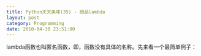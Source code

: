 ```yaml
---
title: Python天天美味(35) - 细品lambda
layout: post
category: Programming
date: 2010-04-30 23:51:00
---
```


lambda函数也叫匿名函数，即，函数没有具体的名称。先来看一个最简单例子：

<div class="cnblogs_code">
<div><!--

Code highlighting produced by Actipro CodeHighlighter (freeware)

http://www.CodeHighlighter.com/

--><span style="color: #0000ff;">def</span><span style="color: #000000;">&nbsp;f(x):

&nbsp;&nbsp;&nbsp;&nbsp;</span><span style="color: #0000ff;">return</span><span style="color: #000000;">&nbsp;x</span><span style="color: #000000;">**</span><span style="color: #000000;">2</span><span style="color: #000000;">

</span><span style="color: #0000ff;">print</span><span style="color: #000000;">&nbsp;f(</span><span style="color: #000000;">4</span><span style="color: #000000;">)</span></div>
</div>

Python中使用lambda的话，写成这样

<div class="cnblogs_code">
<div><!--

Code highlighting produced by Actipro CodeHighlighter (freeware)

http://www.CodeHighlighter.com/

--><span style="color: #000000;">g&nbsp;</span><span style="color: #000000;">=</span><span style="color: #000000;">&nbsp;</span><span style="color: #0000ff;">lambda</span><span style="color: #000000;">&nbsp;x&nbsp;:&nbsp;x</span><span style="color: #000000;">**</span><span style="color: #000000;">2</span><span style="color: #000000;">

</span><span style="color: #0000ff;">print</span><span style="color: #000000;">&nbsp;g(</span><span style="color: #000000;">4</span><span style="color: #000000;">)</span></div>
</div>

lambda表达式在很多编程语言都有对应的实现。比如C#：

<div class="cnblogs_code">
<div><!--

Code highlighting produced by Actipro CodeHighlighter (freeware)

http://www.CodeHighlighter.com/

--><span style="color: #000000;">var&nbsp;g&nbsp;</span><span style="color: #000000;">=</span><span style="color: #000000;">&nbsp;x&nbsp;</span><span style="color: #000000;">=&gt;</span><span style="color: #000000;">&nbsp;x</span><span style="color: #000000;">**</span><span style="color: #000000;">2</span><span style="color: #000000;">

Console.WriteLine(g(</span><span style="color: #000000;">4</span><span style="color: #000000;">))</span></div>
</div>

那么，lambda表达式有什么用处呢？很多人提出了质疑，lambda和普通的函数相比，就是省去了函数名称而已，同时这样的匿名函数，又不能共享在别的地方调用。其实说的没错，lambda在Python这种动态的语言中确实没有起到什么惊天动地的作用，因为有很多别的方法能够代替lambda。同时，使用lambda的写法有时显得并没有那么pythonic。甚至有人提出之后的Python版本要取消lambda。

回过头来想想，Python中的lambda真的没有用武之地吗？其实不是的，至少我能想到的点，主要有：

1. 使用Python写一些执行脚本时，使用lambda可以省去定义函数的过程，让代码更加精简。

2. 对于一些抽象的，不会别的地方再复用的函数，有时候给函数起个名字也是个难题，使用lambda不需要考虑命名的问题。

3. 使用lambda在某些时候让代码更容易理解。

### lambda基础

lambda语句中，冒号前是参数，可以有多个，用逗号隔开，冒号右边的返回值。lambda语句构建的其实是一个函数对象，见证一下：

<div class="cnblogs_code">
<div><!--

Code highlighting produced by Actipro CodeHighlighter (freeware)

http://www.CodeHighlighter.com/

--><span style="color: #000000;">g&nbsp;</span><span style="color: #000000;">=</span><span style="color: #000000;">&nbsp;</span><span style="color: #0000ff;">lambda</span><span style="color: #000000;">&nbsp;x&nbsp;:&nbsp;x</span><span style="color: #000000;">**</span><span style="color: #000000;">2</span><span style="color: #000000;">

</span><span style="color: #0000ff;">print</span><span style="color: #000000;">&nbsp;g

</span><span style="color: #000000;">&lt;</span><span style="color: #000000;">function&nbsp;</span><span style="color: #000000;">&lt;</span><span style="color: #0000ff;">lambda</span><span style="color: #000000;">&gt;</span><span style="color: #000000;">&nbsp;at&nbsp;</span><span style="color: #000000;">0x00AFAAF0</span><span style="color: #000000;">&gt;</span></div>
</div>

C#3.0开始，也有了lambda表达式，省去了使用delegate的麻烦写法。C#中的lambda表达式关键字是=&gt;，看下面的一个例子：

<div class="cnblogs_code">
<div><!--

Code highlighting produced by Actipro CodeHighlighter (freeware)

http://www.CodeHighlighter.com/

--><span style="color: #000000;">var&nbsp;array&nbsp;</span><span style="color: #000000;">=</span><span style="color: #000000;">&nbsp;</span><span style="color: #0000ff;">new</span><span style="color: #000000;">&nbsp;</span><span style="color: #0000ff;">int</span><span style="color: #000000;">[]&nbsp;{</span><span style="color: #800080;">2</span><span style="color: #000000;">,&nbsp;</span><span style="color: #800080;">3</span><span style="color: #000000;">,&nbsp;</span><span style="color: #800080;">5</span><span style="color: #000000;">,&nbsp;</span><span style="color: #800080;">7</span><span style="color: #000000;">,&nbsp;</span><span style="color: #800080;">9</span><span style="color: #000000;">};

var&nbsp;result&nbsp;</span><span style="color: #000000;">=</span><span style="color: #000000;">&nbsp;array.Where(n&nbsp;</span><span style="color: #000000;">=&gt;</span><span style="color: #000000;">&nbsp;n&nbsp;</span><span style="color: #000000;">&gt;</span><span style="color: #000000;">&nbsp;</span><span style="color: #800080;">3</span><span style="color: #000000;">);&nbsp;</span><span style="color: #008000;">//</span><span style="color: #008000;">&nbsp;[5,&nbsp;6,&nbsp;9]</span></div>
</div>

C#使用了扩展方法，才使得数组对象拥有了像Where,Sum之类方便的方法。Python中，也有几个定义好的全局函数方便使用的，他们就是<span style="color: #0000ff;">filter</span>, <span style="color: #0000ff;">map</span>, <span style="color: #0000ff;">reduce。</span>

<div class="cnblogs_code" onclick="cnblogs_code_show('47fa6edc-8d9f-4da0-9a7d-a477697f4781')">![](http://images.cnblogs.com/OutliningIndicators/ContractedBlock.gif)
<div id="cnblogs_code_open_47fa6edc-8d9f-4da0-9a7d-a477697f4781">
<div><!--

Code highlighting produced by Actipro CodeHighlighter (freeware)

http://www.CodeHighlighter.com/

--><span style="color: #000000;">&gt;&gt;&gt;</span><span style="color: #000000;">&nbsp;foo&nbsp;</span><span style="color: #000000;">=</span><span style="color: #000000;">&nbsp;[</span><span style="color: #000000;">2</span><span style="color: #000000;">,&nbsp;</span><span style="color: #000000;">18</span><span style="color: #000000;">,&nbsp;</span><span style="color: #000000;">9</span><span style="color: #000000;">,&nbsp;</span><span style="color: #000000;">22</span><span style="color: #000000;">,&nbsp;</span><span style="color: #000000;">17</span><span style="color: #000000;">,&nbsp;</span><span style="color: #000000;">24</span><span style="color: #000000;">,&nbsp;</span><span style="color: #000000;">8</span><span style="color: #000000;">,&nbsp;</span><span style="color: #000000;">12</span><span style="color: #000000;">,&nbsp;</span><span style="color: #000000;">27</span><span style="color: #000000;">]

</span><span style="color: #000000;">&gt;&gt;&gt;</span><span style="color: #000000;">

</span><span style="color: #000000;">&gt;&gt;&gt;</span><span style="color: #000000;">&nbsp;</span><span style="color: #0000ff;">print</span><span style="color: #000000;">&nbsp;filter(</span><span style="color: #0000ff;">lambda</span><span style="color: #000000;">&nbsp;x:&nbsp;x&nbsp;</span><span style="color: #000000;">%</span><span style="color: #000000;">&nbsp;</span><span style="color: #000000;">3</span><span style="color: #000000;">&nbsp;</span><span style="color: #000000;">==</span><span style="color: #000000;">&nbsp;0,&nbsp;foo)
  
[</span><span style="color: #000000;">18</span><span style="color: #000000;">,&nbsp;</span><span style="color: #000000;">9</span><span style="color: #000000;">,&nbsp;</span><span style="color: #000000;">24</span><span style="color: #000000;">,&nbsp;</span><span style="color: #000000;">12</span><span style="color: #000000;">,&nbsp;</span><span style="color: #000000;">27</span><span style="color: #000000;">]

</span><span style="color: #000000;">&gt;&gt;&gt;</span><span style="color: #000000;">

</span><span style="color: #000000;">&gt;&gt;&gt;</span><span style="color: #000000;">&nbsp;</span><span style="color: #0000ff;">print</span><span style="color: #000000;">&nbsp;map(</span><span style="color: #0000ff;">lambda</span><span style="color: #000000;">&nbsp;x:&nbsp;x&nbsp;</span><span style="color: #000000;">*</span><span style="color: #000000;">&nbsp;</span><span style="color: #000000;">2</span><span style="color: #000000;">&nbsp;</span><span style="color: #000000;">+</span><span style="color: #000000;">&nbsp;</span><span style="color: #000000;">10</span><span style="color: #000000;">,&nbsp;foo)
  
[</span><span style="color: #000000;">14</span><span style="color: #000000;">,&nbsp;</span><span style="color: #000000;">46</span><span style="color: #000000;">,&nbsp;</span><span style="color: #000000;">28</span><span style="color: #000000;">,&nbsp;</span><span style="color: #000000;">54</span><span style="color: #000000;">,&nbsp;</span><span style="color: #000000;">44</span><span style="color: #000000;">,&nbsp;</span><span style="color: #000000;">58</span><span style="color: #000000;">,&nbsp;</span><span style="color: #000000;">26</span><span style="color: #000000;">,&nbsp;</span><span style="color: #000000;">34</span><span style="color: #000000;">,&nbsp;</span><span style="color: #000000;">64</span><span style="color: #000000;">]

</span><span style="color: #000000;">&gt;&gt;&gt;</span><span style="color: #000000;">

</span><span style="color: #000000;">&gt;&gt;&gt;</span><span style="color: #000000;">&nbsp;</span><span style="color: #0000ff;">print</span><span style="color: #000000;">&nbsp;reduce(</span><span style="color: #0000ff;">lambda</span><span style="color: #000000;">&nbsp;x,&nbsp;y:&nbsp;x&nbsp;</span><span style="color: #000000;">+</span><span style="color: #000000;">&nbsp;y,&nbsp;foo)

</span><span style="color: #000000;">139</span></div>
</div>
</div>

### 非lambda不可？

上面例子中的map的作用，和C#的Where扩展方法一样，非常简单方便。但是，Python是否非要使用lambda才能做到这样的简洁程度呢？在对象遍历处理方面，其实Python的<span style="color: #0000ff;">for..in..if</span>语法已经很强大，并且在易读上胜过了lambda。比如上面map的例子，可以写成：

<div class="cnblogs_code">
<div><!--

Code highlighting produced by Actipro CodeHighlighter (freeware)

http://www.CodeHighlighter.com/

--><span style="color: #0000ff;">print</span><span style="color: #000000;">&nbsp;[x&nbsp;</span><span style="color: #000000;">*</span><span style="color: #000000;">&nbsp;</span><span style="color: #000000;">2</span><span style="color: #000000;">&nbsp;</span><span style="color: #000000;">+</span><span style="color: #000000;">&nbsp;</span><span style="color: #000000;">10</span><span style="color: #000000;">&nbsp;</span><span style="color: #0000ff;">for</span><span style="color: #000000;">&nbsp;x&nbsp;</span><span style="color: #0000ff;">in</span><span style="color: #000000;">&nbsp;foo]</span></div>
</div>

非常的简洁，易懂。filter的例子可以写成：

<div class="cnblogs_code">
<div><!--

Code highlighting produced by Actipro CodeHighlighter (freeware)

http://www.CodeHighlighter.com/

--><span style="color: #0000ff;">print</span><span style="color: #000000;">&nbsp;[x&nbsp;</span><span style="color: #0000ff;">for</span><span style="color: #000000;">&nbsp;x&nbsp;</span><span style="color: #0000ff;">in</span><span style="color: #000000;">&nbsp;foo&nbsp;</span><span style="color: #0000ff;">if</span><span style="color: #000000;">&nbsp;x&nbsp;</span><span style="color: #000000;">%</span><span style="color: #000000;">&nbsp;</span><span style="color: #000000;">3</span><span style="color: #000000;">&nbsp;</span><span style="color: #000000;">==</span><span style="color: #000000;">&nbsp;0]</span></div>
</div>

同样也是比lambda的方式更容易理解。

所以，什么时候使用lambda，什么时候不用，需要具体情况具体分析，只要表达的意图清晰就好。一般情况下，如果for..in..if能做的，我都不会选择lambda。 

### lambda broken?

在数学教学中，经常会使用到lambda，比如有一位老兄就遇到这样一个问题。他想创建一个函数数组fs=[f0,...,f9] where fi(n)=i+n. 于是乎，就定义了这么一个lambda函数：

<div class="cnblogs_code">
<div><!--

Code highlighting produced by Actipro CodeHighlighter (freeware)

http://www.CodeHighlighter.com/

--><span style="color: #000000;">fs&nbsp;</span><span style="color: #000000;">=</span><span style="color: #000000;">&nbsp;[(</span><span style="color: #0000ff;">lambda</span><span style="color: #000000;">&nbsp;n:&nbsp;i&nbsp;</span><span style="color: #000000;">+</span><span style="color: #000000;">&nbsp;n)&nbsp;</span><span style="color: #0000ff;">for</span><span style="color: #000000;">&nbsp;i&nbsp;</span><span style="color: #0000ff;">in</span><span style="color: #000000;">&nbsp;range(</span><span style="color: #000000;">10</span><span style="color: #000000;">)]</span></div>
</div>

但是，奇怪的是，

<div class="cnblogs_code">
<div><!--

Code highlighting produced by Actipro CodeHighlighter (freeware)

http://www.CodeHighlighter.com/

--><span style="color: #000000;">&gt;&gt;&gt;</span><span style="color: #000000;">&nbsp;fs[</span><span style="color: #000000;">3</span><span style="color: #000000;">](</span><span style="color: #000000;">4</span><span style="color: #000000;">)

</span><span style="color: #000000;">13</span><span style="color: #000000;">

</span><span style="color: #000000;">&gt;&gt;&gt;</span><span style="color: #000000;">&nbsp;fs[</span><span style="color: #000000;">4</span><span style="color: #000000;">](</span><span style="color: #000000;">4</span><span style="color: #000000;">)

</span><span style="color: #000000;">13</span><span style="color: #000000;">

</span><span style="color: #000000;">&gt;&gt;&gt;</span><span style="color: #000000;">&nbsp;fs[</span><span style="color: #000000;">5</span><span style="color: #000000;">](</span><span style="color: #000000;">4</span><span style="color: #000000;">)

</span><span style="color: #000000;">13</span></div>
</div>

结果并没有达到这位老兄的预期，预期的结果应该是：

<div class="cnblogs_code">
<div><!--

Code highlighting produced by Actipro CodeHighlighter (freeware)

http://www.CodeHighlighter.com/

--><span style="color: #000000;">&gt;&gt;&gt;</span><span style="color: #000000;">&nbsp;fs[</span><span style="color: #000000;">3</span><span style="color: #000000;">](</span><span style="color: #000000;">4</span><span style="color: #000000;">)

</span><span style="color: #000000;">7</span><span style="color: #000000;">

</span><span style="color: #000000;">&gt;&gt;&gt;</span><span style="color: #000000;">&nbsp;fs[</span><span style="color: #000000;">4</span><span style="color: #000000;">](</span><span style="color: #000000;">4</span><span style="color: #000000;">)

</span><span style="color: #000000;">8</span><span style="color: #000000;">

</span><span style="color: #000000;">&gt;&gt;&gt;</span><span style="color: #000000;">&nbsp;fs[</span><span style="color: #000000;">5</span><span style="color: #000000;">](</span><span style="color: #000000;">4</span><span style="color: #000000;">)

</span><span style="color: #000000;">9</span></div>
</div>

问题其实出在变量i上。上面的代码换个简单的不使用lambda的缩减版本：

<div class="cnblogs_code">
<div><!--

Code highlighting produced by Actipro CodeHighlighter (freeware)

http://www.CodeHighlighter.com/

--><span style="color: #000000;">i&nbsp;</span><span style="color: #000000;">=</span><span style="color: #000000;">&nbsp;</span><span style="color: #000000;">1</span><span style="color: #000000;">

</span><span style="color: #0000ff;">def</span><span style="color: #000000;">&nbsp;fs(n):

&nbsp;&nbsp;&nbsp;&nbsp;</span><span style="color: #0000ff;">return</span><span style="color: #000000;">&nbsp;n&nbsp;</span><span style="color: #000000;">+</span><span style="color: #000000;">&nbsp;i

</span><span style="color: #0000ff;">print</span><span style="color: #000000;">&nbsp;fs(</span><span style="color: #000000;">1</span><span style="color: #000000;">)&nbsp;</span><span style="color: #008000;">#</span><span style="color: #008000;">&nbsp;2</span><span style="color: #008000;">

</span><span style="color: #000000;">

i&nbsp;</span><span style="color: #000000;">=</span><span style="color: #000000;">&nbsp;</span><span style="color: #000000;">2</span><span style="color: #000000;">

</span><span style="color: #0000ff;">print</span><span style="color: #000000;">&nbsp;fs(</span><span style="color: #000000;">1</span><span style="color: #000000;">)&nbsp;</span><span style="color: #008000;">#</span><span style="color: #008000;">&nbsp;3</span></div>
</div>

可见，上面没有达到预期的原因是lambda中的i使用的是匿名函数外的全局变量。修改一下：

<div class="cnblogs_code">
<div><!--

Code highlighting produced by Actipro CodeHighlighter (freeware)

http://www.CodeHighlighter.com/

--><span style="color: #000000;">fs&nbsp;</span><span style="color: #000000;">=</span><span style="color: #000000;">&nbsp;[(</span><span style="color: #0000ff;">lambda</span><span style="color: #000000;">&nbsp;n,&nbsp;i</span><span style="color: #000000;">=</span><span style="color: #000000;">i&nbsp;:&nbsp;i&nbsp;</span><span style="color: #000000;">+</span><span style="color: #000000;">&nbsp;n)&nbsp;</span><span style="color: #0000ff;">for</span><span style="color: #000000;">&nbsp;i&nbsp;</span><span style="color: #0000ff;">in</span><span style="color: #000000;">&nbsp;range(</span><span style="color: #000000;">10</span><span style="color: #000000;">)]

</span><span style="color: #000000;">&gt;&gt;&gt;</span><span style="color: #000000;">&nbsp;fs[</span><span style="color: #000000;">3</span><span style="color: #000000;">](</span><span style="color: #000000;">4</span><span style="color: #000000;">)

</span><span style="color: #000000;">7</span><span style="color: #000000;">

</span><span style="color: #000000;">&gt;&gt;&gt;</span><span style="color: #000000;">&nbsp;fs[</span><span style="color: #000000;">4</span><span style="color: #000000;">](</span><span style="color: #000000;">4</span><span style="color: #000000;">)

</span><span style="color: #000000;">8</span><span style="color: #000000;">

</span><span style="color: #000000;">&gt;&gt;&gt;</span><span style="color: #000000;">&nbsp;fs[</span><span style="color: #000000;">5</span><span style="color: #000000;">](</span><span style="color: #000000;">4</span><span style="color: #000000;">)

</span><span style="color: #000000;">9</span></div>
</div>

参考资料
  
[Python: Lambda Functions](http://www.secnetix.de/olli/Python/lambda_functions.hawk)&nbsp;
  
[Python&#8217;s lambda is broken!](http://math.andrej.com/2009/04/09/pythons-lambda-is-broken/)
  
[Using lambda Functions - Dive Into Python](http://diveintopython.org/power_of_introspection/lambda_functions.html)

&nbsp;

#### [Python 天天美味系列（总）](http://www.cnblogs.com/coderzh/archive/2008/07/08/pythoncookbook.html)
  
[Python 天天美味(30) - python数据结构与算法之快速排序](http://www.cnblogs.com/coderzh/archive/2008/09/20/1294947.html)&nbsp;
  
[Python 天天美味(31) - python数据结构与算法之插入排序](http://www.cnblogs.com/coderzh/archive/2008/09/21/1295434.html)&nbsp;
  
[Python 天天美味(32) - python数据结构与算法之堆排序](http://www.cnblogs.com/coderzh/archive/2008/09/22/1296195.html)&nbsp;
  
[Python 天天美味(33) - 五分钟理解元类（Metaclasses）[转]](http://www.cnblogs.com/coderzh/archive/2008/12/07/1349735.html)
  
[Python 天天美味(34) - Decorators详解](http://www.cnblogs.com/coderzh/archive/2010/04/27/python-cookbook33-Decorators.html) 

&nbsp;
